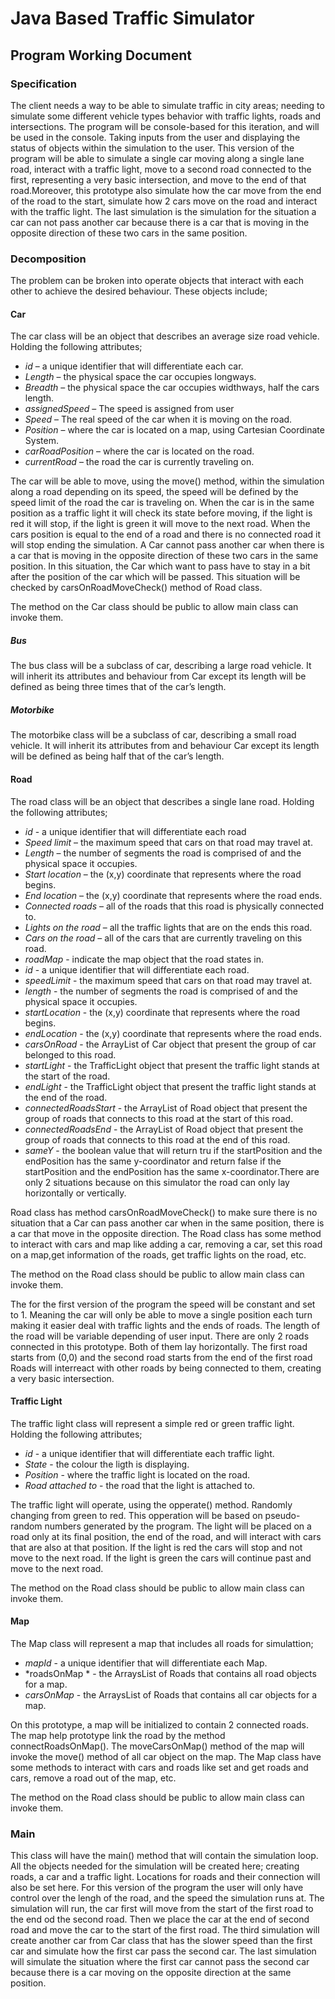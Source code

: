 # Java Based Traffic Simulator
## Program Working Document

### Specification
The client needs a way to be able to simulate traffic in city areas; needing to simulate some different vehicle types 
behavior with traffic lights, roads and intersections. The program will be console-based for this iteration, and will 
be used in the console. Taking inputs from the user and displaying the status of objects within the simulation to the 
user. This version of the program will be able to simulate a single car moving along a single lane road, interact with 
a traffic light, move to a second road connected to the first, representing a very basic intersection, and move to the 
end of that road.Moreover, this prototype also simulate how the car move from the end of the road to the start, simulate
how 2 cars move on the road and interact with the traffic light. The last simulation is the simulation for the situation 
a car can not pass another car because there is a car that is moving in the opposite direction of these two cars in the same 
position.
### Decomposition
The problem can be broken into operate objects that interact with each other to achieve the desired behaviour. 
These objects include;
#### Car
The car class will be an object that describes an average size road vehicle. Holding the following attributes; 
- *id* – a unique identifier that will differentiate each car.
- *Length* – the physical space the car occupies longways.
- *Breadth* – the physical space the car occupies widthways, half the cars length.
- *assignedSpeed* – The speed is assigned from user
- *Speed* – The real speed of the car when it is moving on the road.
- *Position* – where the car is located on a map, using Cartesian Coordinate System.
- *carRoadPosition* – where the car is located on the road.
- *currentRoad* – the road the car is currently traveling on.

The car will be able to move, using the move() method, within the simulation along a road depending on its speed, the speed will be defined by the speed limit of the road the car is traveling on. When the car is in the same position as a traffic light it will check its state before moving, if the light is red it will stop, if the light is green it will move to the next road. When the cars position is equal to the end of a road and there is no connected road it will stop ending the simulation.
A Car cannot pass another car when there is a car that is moving in the opposite direction of these two cars in the same position. 
In this situation, the Car which want to pass have to stay in a bit after the position of the car which will be passed. 
This situation will be checked by carsOnRoadMoveCheck() method of Road class.

The method on the Car class should be public to allow main class can invoke them.
##### Bus
The bus class will be a subclass of car, describing a large road vehicle. It will inherit its attributes and behaviour 
from Car except its length will be defined as being three times that of the car’s length. 

##### Motorbike
The motorbike class will be a subclass of car, describing a small road vehicle. It will inherit its attributes from and 
behaviour Car except its length will be defined as being half that of the car’s length.

#### Road
The road class will be an object that describes a single lane road. Holding the following attributes;
- *id* - a unique identifier that will differentiate each road
- *Speed limit* – the maximum speed that cars on that road may travel at.
-	*Length* – the number of segments the road is comprised of and the physical space it occupies.
-	*Start location* – the (x,y) coordinate that represents where the road begins.
-	*End location* – the (x,y) coordinate that represents where the road ends.
-	*Connected roads* – all of the roads that this road is physically connected to.
-	*Lights on the road* – all the traffic lights that are on the ends this road.
-	*Cars on the road* – all of the cars that are currently traveling on this road.
- *roadMap* - indicate the map object that the road states in.
- *id* - a unique identifier that will differentiate each road.
- *speedLimit* - the maximum speed that cars on that road may travel at.
- *length* - the number of segments the road is comprised of and the physical space it occupies.
- *startLocation* - the (x,y) coordinate that represents where the road begins.
- *endLocation* - the (x,y) coordinate that represents where the road ends.
- *carsOnRoad* - the ArrayList of Car object that present the group of car belonged to this road.
- *startLight* - the TrafficLight object that present the traffic light stands at the start of the road.
- *endLight* - the TrafficLight object that present the traffic light stands at the end of the road.
- *connectedRoadsStart* - the ArrayList of Road object that present the group of roads that connects to this road at the 
  start of this road.
- *connectedRoadsEnd* - the ArrayList of Road object that present the group of roads that connects to this road at the
  end of this road.
- *sameY* - the boolean value that will return tru if the startPosition and the endPosition has the same y-coordinator
  and return false if the startPosition and the endPosition has the same x-coordinator.There are only 2 situations because 
  on this simulator the road can only lay horizontally or vertically.

Road class has method carsOnRoadMoveCheck() to make sure there is no situation that a Car can pass another car when in 
the same position, there is a car that move in the opposite direction. The Road class has some method to interact with 
cars and map like adding a car, removing a car, set this road on a map,get information of the roads, get traffic lights 
on the road, etc.

The method on the Road class should be public to allow main class can invoke them.

The for the first version of the program the speed will be constant and set to 1. Meaning the car will only be able to 
  move a single position each turn making it easier deal with traffic lights and the ends of roads. 
The length of the road will be variable depending of user input. There are only 2 roads connected in this prototype.
Both of them lay horizontally. The first road starts from (0,0) and the second road starts from the end of the first 
road  Roads will interreact with other roads by being connected to them, creating a very basic intersection.

#### Traffic Light
The traffic light class will represent a simple red or green traffic light. Holding the following attributes;
- *id* - a unique identifier that will differentiate each traffic light.
- *State* - the colour the ligth is displaying.
- *Position* - where the traffic light is located on the road.
- *Road attached to* - the road that the light is attached to.

The traffic light will operate, using the opperate() method. Randomly changing from green to red. 
This opperation will be based on pseudo-random numbers generated by the program. 
The light will be placed on a road only at its final position, the end of the road, and will interact with cars that 
are also at that position. If the light is red the cars will stop and not move to the next road. If the light is green 
the cars will continue past and move to the next road.

The method on the Road class should be public to allow main class can invoke them.
#### Map
The Map class will represent a map that includes all roads for simulattion;
- *mapId* - a unique identifier that will differentiate each Map.
- *roadsOnMap * - the ArraysList of Roads that contains all road objects for a map.
- *carsOnMap* - the ArraysList of Roads that contains all car objects for a map.

On this prototype, a map will be initialized to contain 2 connected roads. The map help prototype link the road by 
the method connectRoadsOnMap(). The moveCarsOnMap() method of the map will invoke the move() method of all car object 
on the map. The Map class have some methods to interact with cars and roads like set and get roads and cars, remove
a road out of the map, etc. 

The method on the Road class should be public to allow main class can invoke them.
### Main
This class will have the main() method that will contain the simulation loop.
All the objects needed for the simulation will be created here; creating roads, a car and a traffic light. 
Locations for roads and their connection will also be set here. For this version of the program the user 
will only have control over the lengh of the road, and the speed the simulation runs at. The simulation will run, the 
car first will move from the start of the first road to the end od the second road. Then we place the car at the end of 
second road and move the car to the start of the  first road. The third simulation will create another car from Car class
that has the slower speed than the first car and simulate how the first car pass the second car. The last simulation will
simulate the situation where the first car cannot pass the second car because there is a car moving on the opposite 
direction at the same position.
